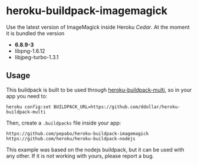 heroku-buildpack-imagemagick
===========================

Use the latest version of ImageMagick inside Heroku _Cedar_.
At the moment it is bundled the version

* **6.8.9-3**
* libpng-1.6.12
* libjpeg-turbo-1.3.1


## Usage

This buildpack is built to be used through 
[heroku-buildpack-multi](https://github.com/ddollar/heroku-buildpack-multi),
so in your app you need to:
```
heroku config:set BUILDPACK_URL=https://github.com/ddollar/heroku-buildpack-multi
```

Then, create a `.buildpacks` file inside your app:
```
https://github.com/pepabo/heroku-buildpack-imagemagick
https://github.com/heroku/heroku-buildpack-nodejs
```

This example was based on the nodejs buildpack, but it can be used with
any other.
If it is not working with yours, please report a bug.
